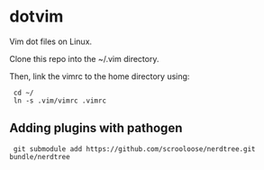 dotvim
======

Vim dot files on Linux.  

Clone this repo into the ~/.vim directory.

Then, link the vimrc to the home directory using:

     cd ~/
     ln -s .vim/vimrc .vimrc

Adding plugins with pathogen
------
     git submodule add https://github.com/scrooloose/nerdtree.git bundle/nerdtree
